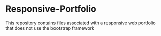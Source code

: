 # Responsive-Portfolio
This repository contains files associated with a responsive web portfolio that does not use the bootstrap framework
